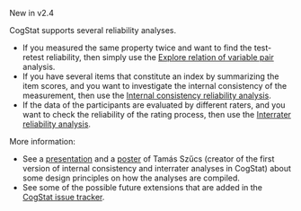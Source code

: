New in v2.4

CogStat supports several reliability analyses.

* If you measured the same property twice and want to find the test-retest reliability, then simply use the [Explore relation of variable pair](Explore-relation-of-variable-pair) analysis.
* If you have several items that constitute an index by summarizing the item scores, and you want to investigate the internal consistency of the measurement, then use the [Internal consistency reliability analysis](Internal-consistency-reliability-analysis).
* If the data of the participants are evaluated by different raters, and you want to check the reliability of the rating process, then use the [Interrater reliability analysis](Interrater-reliability-analysis).

More information:
* See a [presentation](https://docs.google.com/presentation/d/1m6L0E-IUdPVmx3Z5BVQfwW9TzkxifJpK/edit?usp=sharing&ouid=100583166572315508937&rtpof=true&sd=true) and a [poster](https://drive.google.com/file/d/1CdjUn-ClVxpHIqKyzeLj7OkqZ_WJDwnS/view?usp=sharing) of Tamás Szűcs (creator of the first version of internal consistency and interrater analyses in CogStat) about some design principles on how the analyses are compiled.
* See some of the possible future extensions that are added in the [CogStat issue tracker](https://github.com/cogstat/cogstat/issues/236).